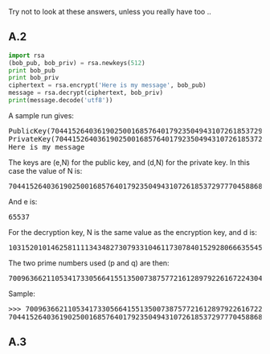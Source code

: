
Try not to look at these answers, unless you really have too ..

## A.2
```python
import rsa
(bob_pub, bob_priv) = rsa.newkeys(512)
print bob_pub
print bob_priv
ciphertext = rsa.encrypt('Here is my message', bob_pub)
message = rsa.decrypt(ciphertext, bob_priv)
print(message.decode('utf8'))
```

A sample run gives:

<pre>
PublicKey(7044152640361902500168576401792350494310726185372977704588682647070501920385795486653093710793158373161949147824992313215786223524754692116109993477603703, 65537)
PrivateKey(7044152640361902500168576401792350494310726185372977704588682647070501920385795486653093710793158373161949147824992313215786223524754692116109993477603703, 65537, 1031520101462581111343482730793310461173078401529280666355457029829494893917496934907266419334856470211959662572029962392609614789178286814805200163248601, 7009636621105341733056641551350073875772161289792261672243040042003271353299512989, 1004924081107519375914073833480034561474534624800691686376057520755477027)
Here is my message
</pre>
The keys are (e,N) for the public key, and (d,N) for the private key. In this case the value of N is:
<pre>
7044152640361902500168576401792350494310726185372977704588682647070501920385795486653093710793158373161949147824992313215786223524754692116109993477603703
</pre>
And e is:
<pre>
65537
</pre>
For the decryption key, N is the same value as the encryption key, and d is:
<pre>
1031520101462581111343482730793310461173078401529280666355457029829494893917496934907266419334856470211959662572029962392609614789178286814805200163248601
</pre>
The two prime numbers used (p and q) are then:
<pre>
7009636621105341733056641551350073875772161289792261672243040042003271353299512989 1004924081107519375914073833480034561474534624800691686376057520755477027
</pre>
Sample:
<pre>
>>> 7009636621105341733056641551350073875772161289792261672243040042003271353299512989*1004924081107519375914073833480034561474534624800691686376057520755477027 
7044152640361902500168576401792350494310726185372977704588682647070501920385795486653093710793158373161949147824992313215786223524754692116109993477603703L
</pre>
## A.3


